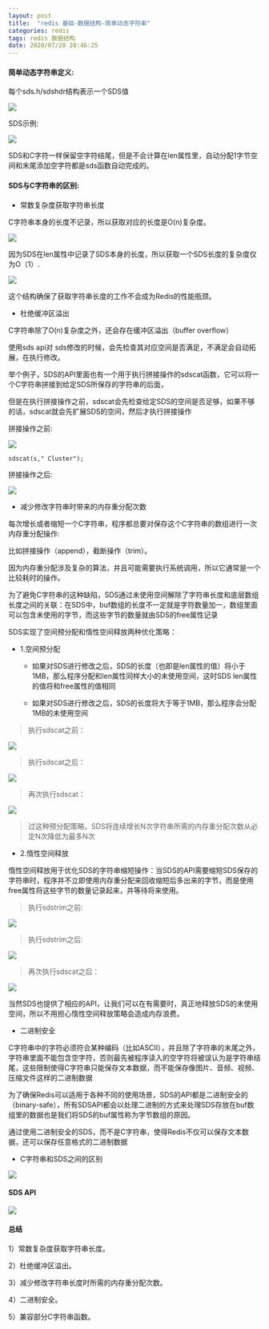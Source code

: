 ```yaml
---
layout: post
title:  "redis 基础-数据结构-简单动态字符串"
categories: redis
tags: redis 数据结构
date: 2020/07/28 20:46:25
---
```




#### 简单动态字符串定义:

每个sds.h/sdshdr结构表示一个SDS值

![](https://tva1.sinaimg.cn/large/007S8ZIlgy1gh6v5tmf5jj31840eq0ur.jpg)

<!--more-->


SDS示例:

![](https://tva1.sinaimg.cn/large/007S8ZIlgy1gh6v6tnl68j30xy0d4wge.jpg)

SDS和C字符一样保留空字符结尾，但是不会计算在len属性里，自动分配1字节空间和末尾添加空字符都是sds函数自动完成的。

#### SDS与C字符串的区别:

* 常数复杂度获取字符串长度

C字符串本身的长度不记录，所以获取对应的长度是O(n)复杂度。

![](https://tva1.sinaimg.cn/large/007S8ZIlgy1gh6vg9k270j313w0u0gv5.jpg)

因为SDS在len属性中记录了SDS本身的长度，所以获取一个SDS长度的复杂度仅为O（1）.

![](https://tva1.sinaimg.cn/large/007S8ZIlgy1gh6vh7vqaxj31180bqdhg.jpg)

这个结构确保了获取字符串长度的工作不会成为Redis的性能瓶颈。

* 杜绝缓冲区溢出

C字符串除了O(n)复杂度之外，还会存在缓冲区溢出（buffer overflow）

使用sds api对 sds修改的时候，会先检查其对应空间是否满足，不满足会自动拓展，在执行修改。

举个例子，SDS的API里面也有一个用于执行拼接操作的sdscat函数，它可以将一个C字符串拼接到给定SDS所保存的字符串的后面，

但是在执行拼接操作之前，sdscat会先检查给定SDS的空间是否足够，如果不够的话，sdscat就会先扩展SDS的空间，然后才执行拼接操作

拼接操作之前:

![](https://tva1.sinaimg.cn/large/007S8ZIlgy1gh6vni0q9ij30yk0aw0uf.jpg)


```
sdscat(s," Cluster");

```

拼接操作之后:

![](https://tva1.sinaimg.cn/large/007S8ZIlgy1gh6vnxuvqtj30vk060dgr.jpg)


* 减少修改字符串时带来的内存重分配次数

每次增长或者缩短一个C字符串，程序都总要对保存这个C字符串的数组进行一次内存重分配操作:

比如拼接操作（append），截断操作（trim）。

因为内存重分配涉及复杂的算法，并且可能需要执行系统调用，所以它通常是一个比较耗时的操作。

为了避免C字符串的这种缺陷，SDS通过未使用空间解除了字符串长度和底层数组长度之间的关联：在SDS中，buf数组的长度不一定就是字符数量加一，数组里面可以包含未使用的字节，而这些字节的数量就由SDS的free属性记录

SDS实现了空间预分配和惰性空间释放两种优化策略：

  * 1.空间预分配
  
     * 如果对SDS进行修改之后，SDS的长度（也即是len属性的值）将小于1MB，那么程序分配和len属性同样大小的未使用空间，这时SDS len属性的值将和free属性的值相同
     
     * 如果对SDS进行修改之后，SDS的长度将大于等于1MB，那么程序会分配1MB的未使用空间
  
  >执行sdscat之前：
  
  ![](https://tva1.sinaimg.cn/large/007S8ZIlgy1gh6vv4w7sdj30yg0bqq4v.jpg)
  
  >执行sdscat之后：
  
  ![](https://tva1.sinaimg.cn/large/007S8ZIlgy1gh6vyesgypj30zk066q3v.jpg)
  
  >再次执行sdscat：
  
  ![](https://tva1.sinaimg.cn/large/007S8ZIlgy1gh6vzveb5xj315k06e0tm.jpg)
  
  >过这种预分配策略，SDS将连续增长N次字符串所需的内存重分配次数从必定N次降低为最多N次
  
  * 2.惰性空间释放
  
  惰性空间释放用于优化SDS的字符串缩短操作：当SDS的API需要缩短SDS保存的字符串时，程序并不立即使用内存重分配来回收缩短后多出来的字节，而是使用free属性将这些字节的数量记录起来，并等待将来使用。
  
  >执行sdstrim之前:
  
  ![](https://tva1.sinaimg.cn/large/007S8ZIlgy1gh6welfjn7j30u807it9m.jpg)
  
  >执行sdstrim之后:
  
  ![](https://tva1.sinaimg.cn/large/007S8ZIlgy1gh6wg7f5aqj3140090jsd.jpg)
  
  >再次执行sdscat之后：
  
  ![](https://tva1.sinaimg.cn/large/007S8ZIlgy1gh6wh8yuupj317k08yt9r.jpg)
  
  当然SDS也提供了相应的API，让我们可以在有需要时，真正地释放SDS的未使用空间，所以不用担心惰性空间释放策略会造成内存浪费。
  
* 二进制安全

C字符串中的字符必须符合某种编码（比如ASCII），并且除了字符串的末尾之外，字符串里面不能包含空字符，否则最先被程序读入的空字符将被误认为是字符串结尾，这些限制使得C字符串只能保存文本数据，而不能保存像图片、音频、视频、压缩文件这样的二进制数据  

为了确保Redis可以适用于各种不同的使用场景，SDS的API都是二进制安全的（binary-safe），所有SDSAPI都会以处理二进制的方式来处理SDS存放在buf数组里的数据也是我们将SDS的buf属性称为字节数组的原因。

通过使用二进制安全的SDS，而不是C字符串，使得Redis不仅可以保存文本数据，还可以保存任意格式的二进制数据


* C字符串和SDS之间的区别

![](https://tva1.sinaimg.cn/large/007S8ZIlgy1gh6wndju9hj30xg08k77q.jpg)

#### SDS API

![](https://tva1.sinaimg.cn/large/007S8ZIlgy1gh6wom8r58j30w80msds9.jpg)

#### 总结

1）常数复杂度获取字符串长度。

2）杜绝缓冲区溢出。

3）减少修改字符串长度时所需的内存重分配次数。

4）二进制安全。

5）兼容部分C字符串函数。
